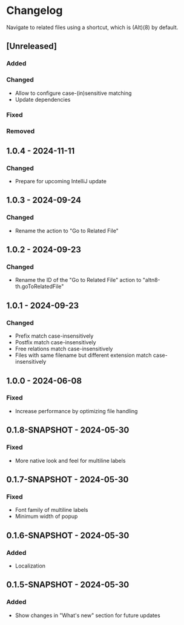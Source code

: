 # Changelog

Navigate to related files using a shortcut, which is (Alt)(8) by default.

## [Unreleased]

### Added

### Changed

* Allow to configure case-(in)sensitive matching
* Update dependencies

### Fixed

### Removed

## 1.0.4 - 2024-11-11

### Changed

* Prepare for upcoming IntelliJ update

## 1.0.3 - 2024-09-24

### Changed

* Rename the action to "Go to Related File"

## 1.0.2 - 2024-09-23

### Changed

* Rename the ID of the "Go to Related File" action to "altn8-th.goToRelatedFile"

## 1.0.1 - 2024-09-23

### Changed

* Prefix match case-insensitively
* Postfix match case-insensitively
* Free relations match case-insensitively
* Files with same filename but different extension match case-insensitively

## 1.0.0 - 2024-06-08

### Fixed

* Increase performance by optimizing file handling

## 0.1.8-SNAPSHOT - 2024-05-30

### Fixed

* More native look and feel for multiline labels

## 0.1.7-SNAPSHOT - 2024-05-30

### Fixed

* Font family of multiline labels
* Minimum width of popup

## 0.1.6-SNAPSHOT - 2024-05-30

### Added

* Localization

## 0.1.5-SNAPSHOT - 2024-05-30

### Added

* Show changes in "What's new" section for future updates
